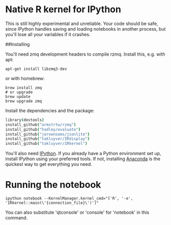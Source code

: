 # Native R kernel for IPython

This is still highly experimental and unreliable. Your code should be safe,
since IPython handles saving and loading notebooks in another process, but
you'll lose all your variables if it crashes.

##Installing

You'll need zmq development headers to compile rzmq. Install this, e.g. with apt:

```Shell
apt-get install libzmq3-dev
```

or with homebrew:

```Shell
brew install zmq
# or upgrade
brew update
brew upgrade zmq
```

Install the dependencies and the package:

```coffee
library(devtools)
install_github("armstrtw/rzmq")
install_github("hadley/evaluate")
install_github("jeroenooms/jsonlite")
install_github("takluyver/IRdisplay")
install_github("takluyver/IRkernel")
```

You'll also need [IPython](http://ipython.org/). If you already have a Python
environment set up, install IPython using your preferred tools. If not, installing
[Anaconda](http://continuum.io/downloads) is the quickest way to get everything
you need.

# Running the notebook

```Shell
ipython notebook --KernelManager.kernel_cmd="['R', '-e', 'IRkernel::main(\'{connection_file}\')']"
```

You can also substitute 'qtconsole' or 'console' for 'notebook' in this command.
